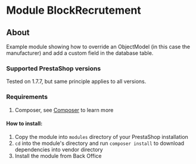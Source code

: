 # Module BlockRecrutement

## About

Example module showing how to override an ObjectModel (in this case the manufacturer) and add a custom field in the database table.

### Supported PrestaShop versions

Tested on 1.7.7, but same principle applies to all versions.

### Requirements

1. Composer, see [Composer](https://getcomposer.org/) to learn more

#### How to install:
1. Copy the module into `modules` directory of your PrestaShop installation
2. `cd` into the module's directory and run `composer install` to download dependencies into vendor directory
3. Install the module from Back Office
